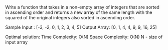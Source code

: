 Write a function that takes in a non-empty array of integers that are sorted in ascending order and returns a new array of the same length with the squared of the original integers also sorted in ascending order.

Sample Input : [-3, -2, 0, 1, 2, 3, 4, 5]
Output Array: [0, 1, 4, 4, 9, 9, 16, 25]

Optimal solution:
Time Complexity: O(N)
Space Complexity: O(N)
N - size of input array
